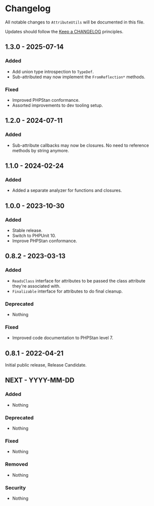 # Changelog

All notable changes to `AttributeUtils` will be documented in this file.

Updates should follow the [Keep a CHANGELOG](http://keepachangelog.com/) principles.

## 1.3.0 - 2025-07-14

### Added
- Add union type introspection to `TypeDef`.
- Sub-attributed may now implement the `FromReflection*` methods.

### Fixed
- Improved PHPStan conformance.
- Assorted improvements to dev tooling setup.

## 1.2.0 - 2024-07-11

### Added
- Sub-attribute callbacks may now be closures.  No need to reference methods by string anymore.

## 1.1.0 - 2024-02-24

### Added
- Added a separate analyzer for functions and closures.

## 1.0.0 - 2023-10-30

### Added
- Stable release.
- Switch to PHPUnit 10.
- Improve PHPStan conformance.

## 0.8.2 - 2023-03-13

### Added
- `ReadsClass` interface for attributes to be passed the class attribute they're associated with.
- `Finalizable` interface for attributes to do final cleanup.

### Deprecated
- Nothing

### Fixed
- Improved code documentation to PHPStan level 7.

## 0.8.1 - 2022-04-21

Initial public release, Release Candidate.

## NEXT - YYYY-MM-DD

### Added
- Nothing

### Deprecated
- Nothing

### Fixed
- Nothing

### Removed
- Nothing

### Security
- Nothing
